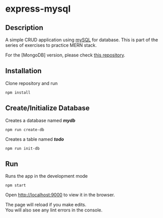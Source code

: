 express-mysql
================

## Description
A simple CRUD application using [mySQL](https://www.npmjs.com/package/mysql) for database. This is part of the series of exercises to practice MERN stack.

For the [MongoDB] version, please check [this repository](https://github.com/supershaneski/express-mongodb).

## Installation
Clone repository and run

```
npm install
```

## Create/Initialize Database
Creates a database named ***mydb***

```
npm run create-db
```

Creates a table named ***todo***

```
npm run init-db
```

## Run
Runs the app in the development mode

```
npm start
```

Open [http://localhost:9000](http://localhost:9000) to view it in the browser.

The page will reload if you make edits.<br>
You will also see any lint errors in the console.
